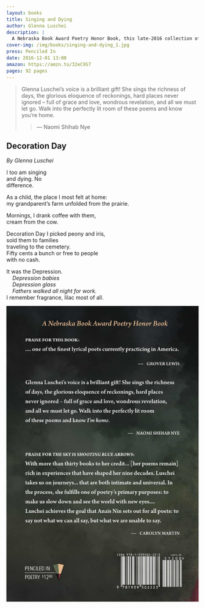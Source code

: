 ```yaml
---
layout: books
title: Singing and Dying
author: Glenna Luschei
description: |
  A Nebraska Book Award Poetry Honor Book, this late-2016 collection of poems continues to prove that Glenna Luschei is “... one of the finest lyrical poets currently practicing in America.” <small>(Grover Lewis)</small>
cover-img: /img/books/singing-and-dying_1.jpg
press: Penciled In
date: 2016-12-01 13:00
amazon: https://amzn.to/32eC9S7
pages: 92 pages
---
```

> Glenna Luschei’s voice is a brilliant gift! She sings the richness of days, the glorious eloquence of reckonings, hard places never ignored – full of grace and love, wondrous revelation, and all we must let go. Walk into the perfectly lit room of these poems and know you’re home.  
>> — Naomi Shihab Nye


## Decoration Day
*By Glenna Luschei*

I too am singing  
and dying. No  
difference.  

As a child, the place I most felt at home:  
my grandparent’s farm unfolded from the prairie.

Mornings, I drank coffee with them,  
cream from the cow.  

Decoration Day I picked peony and iris,  
sold them to families  
traveling to the cemetery.  
Fifty cents a bunch or free to people  
with no cash.  

It was the Depression.  
    *Depression babies  
    Depression glass  
    Fathers walked all night for work.*  
I remember fragrance, lilac most of all.  

![Back cover](/img/books/singing-and-dying_2.jpg)
